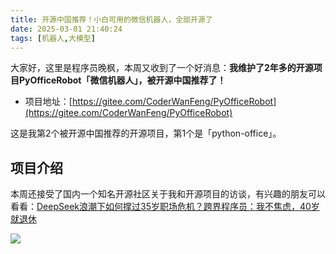 ```yaml
---
title: 开源中国推荐！小白可用的微信机器人，全部开源了
date: 2025-03-01 21:40:24
tags: [机器人,大模型]
---
```


大家好，这里是程序员晚枫，本周又收到了一个好消息：**我维护了2年多的开源项目PyOfficeRobot「微信机器人」，被开源中国推荐了！**

- 项目地址：[https://gitee.com/CoderWanFeng/PyOfficeRobot](https://gitee.com/CoderWanFeng/PyOfficeRobot)

这是我第2个被开源中国推荐的开源项目，第1个是「python-office」。


## 项目介绍





本周还接受了国内一个知名开源社区关于我和开源项目的访谈，有兴趣的朋友可以看看：[DeepSeek浪潮下如何撑过35岁职场危机？跨界程序员：我不焦虑，40岁就退休](https://mp.weixin.qq.com/s/B9OOU5bb8fOd9KiG43GqAw)


![](https://www.python-office.com/assets/img/CodeMaster-3.89d93331.jpg)


